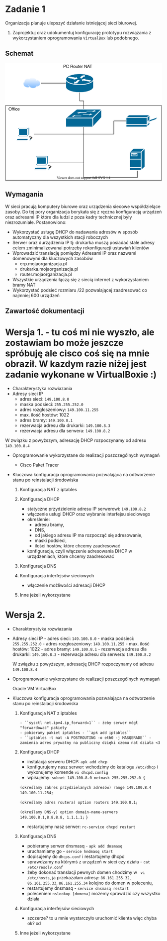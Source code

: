 # Zadanie 1

Organizacja planuje ulepszyć działanie istniejącej sieci biurowej.

1. Zaprojektuj oraz udokumentuj konfigurację prototypu rozwiązania z wykorzystaniem oprogramowania ``VirtualBox`` lub podobnego. 

## Schemat

![zadanie 1](office.svg)

## Wymagania

W sieci pracują komputery biurowe oraz urządzenia siecowe współdzielące zasoby. Do tej pory organizacja borykała się z ręczna konfiguracją urządzeń oraz adresami IP które dla ludzi z poza kadry technicznej były niezrozumiałe. Postanowiono:

* Wykorzystać usługę DHCP do nadawania adresów w sposób automatyczny dla wszystkich stacji roboczych
* Serwer oraz durządzenia IP tj: drukarka muszą posiadać stałe adresy celem zminimalizowanai potrzeby rekonfiguracji ustawiań klientów
* Wprowadzić translację pomiędzy Adresami IP oraz nazwami domenowymi dla kluczowych zasobów
   - erp.mojaorganizacja.pl
   - drukarka.mojaorganizacja.pl
   - router.mojaorganizacja.pl
* Wszystkie urządzenia łączą się z siecią internet z wykorzystaniem bramy NAT
* Wykorzystać podsieć rozmiaru /22 pozwalającej zaadresować co najmniej 600 urządzeń

## Zawartość dokumentacji

# Wersja 1. - tu coś mi nie wyszło, ale zostawiam bo może jeszcze spróbuję ale cisco coś się na mnie obraził. W kazdym razie niżej jest zadanie wykonane w VirtualBoxie :) 

 * Charakterystyka rozwiazania 
 * Adresy sieci IP
   - adres sieci: ``149.100.8.0``
   - maska podsieci: ``255.255.252.0``
   - adres rozgłoszeniowy: ``149.100.11.255``
   - max. ilość hostów: 1022
   - adres bramy: ``149.100.8.1``
   - rezerwacja adresu dla drukarki: ``149.100.8.3``
   - rezerwacja adresu dla serwera: ``149.100.8.2``
   
 W związku z powyższym, adresację DHCP rozpoczynamy od adresu ``149.100.8.4``
 
 * Oprogramowanie wykorzystane do realizacji poszczególnych wymagań
   - Cisco Paket Tracer
   
 * Kluczowa konfiguracja oprogramowania pozwalająca na odtworzenie stanu po reinstalacji środowiska
    1. Konfiguracja NAT z iptables 
    2. Konfiguracja DHCP
    
    
        - statyczne przydzielenie adresu IP serwerowi: ``149.100.8.2``
        - włączenie usługi DHCP oraz wybranie interfejsu sieciowego
        - określenie:
           - adresu bramy, 
           - DNS, 
           - od jakiego adresu IP ma rozpocząć się adresowanie, 
           - maski podsieci, 
           - ilości hostów, które chcemy zaadresować
        - konfiguracja, czyli włączenie adresowania DHCP w urządzeniach, które chcemy zaadresować
      
    
    3. Konfiguracja DNS
    4. Konfiguracja interfejsów sieciowych
    
        - włączenie możliwości adresacji DHCP
      
    5. Inne jeżeli wykorzystane

# Wersja 2.

 * Charakterystyka rozwiazania 
 * Adresy sieci IP
        - adres sieci: ``149.100.8.0``
        - maska podsieci: ``255.255.252.0``
        - adres rozgłoszeniowy: ``149.100.11.255``
        - max. ilość hostów: 1022
        - adres bramy: ``149.100.8.1``
        - rezerwacja adresu dla drukarki: ``149.100.8.3``
        - rezerwacja adresu dla serwera: ``149.100.8.2``
   
    W związku z powyższym, adresację DHCP rozpoczynamy od adresu ``149.100.8.4``
 
 
 * Oprogramowanie wykorzystane do realizacji poszczególnych wymagań
 
   Oracle VM VirtualBox
 
 * Kluczowa konfiguracja oprogramowania pozwalająca na odtworzenie stanu po reinstalacji środowiska
    1. Konfiguracja NAT z iptables 
    
           - ``sysctl net.ipv4.ip_forward=1`` - żeby serwer mógł "forwardować" pakiety
           - pobieramy pakiet iptables - ``apk add iptables``
           - ``iptables -t nat -A POSTROUTING -o eth0 -j MASQERADE`` - zamienia adres prywatny na publiczny dzięki czemu nat działa <3
         
         
    2. Konfiguracja DHCP
        - instalacja serweru DHCP: ``apk add dhcp``
        - konfigurujemy nasz serwer: wchodzimy do katalogu ``/etc/dhcp`` i wykonujemy komende ``vi dhcpd.config``
        - wpisujemy: ``subnet 149.100.8.0 netmask 255.255.252.0 {``
      
         ``(określamy zakres przydzielanych adresów) range 149.100.8.4 149.100.11.254;``
       
         ``(określamy adres routera) option routers 149.100.8.1;``
       
         ``(określamy DNS-y) option domain-name-servers 149.100.8.1,8.8.8.8, 1.1.1.1;``
         ``}``
      
        - restartujemy nasz serwer: ``rc-service dhcpd restart``
     
      
      
    3. Konfiguracja DNS
    
        - pobieramy serwer dnsmasq - ``apk add dnsmasq``
        - uruchamiamy go - ``service hndmasq start``
        - dopisujemy do ``dhcps.conf`` i restartujemy dhcpd
        - sprawdzamy na którymś z urządzeń w sieci czy działa - ``cat /etc/resolv.conf``
        - żeby dokonać translacji pewnych domen chodzimy w `` vi /etc/hosts``, ja przekazałam adresy: ``86.161.255.32``, ``86.161.255.33``, ``86.161.255.34`` kolejno do domen w            poleceniu,
        - restartujemy dnsmasq - ``service dnsmasq restart``
        - poleceniem ``nslookup [domena]`` możemy sprawdzić czy wszystko działa
      
      
      
    4. Konfiguracja interfejsów sieciowych
        - szczerze? to u mnie wystarczyło uruchomić klienta więc chyba ok? xd 
    5. Inne jeżeli wykorzystane

